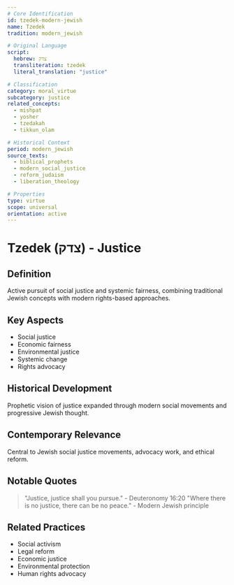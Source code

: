 ```yaml
---
# Core Identification
id: tzedek-modern-jewish
name: Tzedek
tradition: modern_jewish

# Original Language
script:
  hebrew: צדק
  transliteration: tzedek
  literal_translation: "justice"

# Classification
category: moral_virtue
subcategory: justice
related_concepts:
  - mishpat
  - yosher
  - tzedakah
  - tikkun_olam

# Historical Context
period: modern_jewish
source_texts:
  - biblical_prophets
  - modern_social_justice
  - reform_judaism
  - liberation_theology

# Properties
type: virtue
scope: universal
orientation: active
---
```


# Tzedek (צדק) - Justice

## Definition
Active pursuit of social justice and systemic fairness, combining traditional Jewish concepts with modern rights-based approaches.

## Key Aspects
- Social justice
- Economic fairness
- Environmental justice
- Systemic change
- Rights advocacy

## Historical Development
Prophetic vision of justice expanded through modern social movements and progressive Jewish thought.

## Contemporary Relevance
Central to Jewish social justice movements, advocacy work, and ethical reform.

## Notable Quotes
> "Justice, justice shall you pursue." - Deuteronomy 16:20
> "Where there is no justice, there can be no peace." - Modern Jewish principle

## Related Practices
- Social activism
- Legal reform
- Economic justice
- Environmental protection
- Human rights advocacy